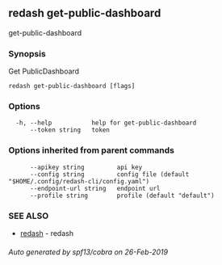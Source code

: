 ## redash get-public-dashboard

get-public-dashboard

### Synopsis

Get PublicDashboard

```
redash get-public-dashboard [flags]
```

### Options

```
  -h, --help           help for get-public-dashboard
      --token string   token
```

### Options inherited from parent commands

```
      --apikey string         api key
      --config string         config file (default "$HOME/.config/redash-cli/config.yaml")
      --endpoint-url string   endpoint url
      --profile string        profile (default "default")
```

### SEE ALSO

* [redash](redash.md)	 - redash

###### Auto generated by spf13/cobra on 26-Feb-2019
